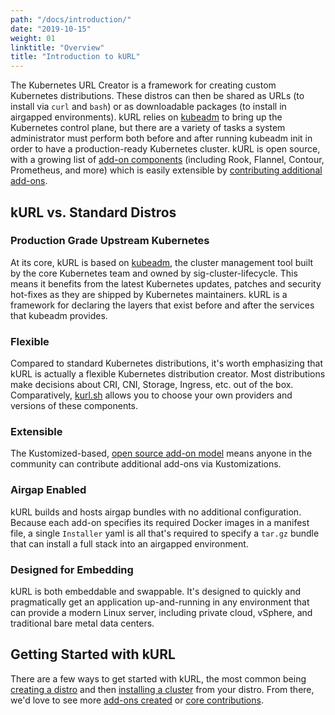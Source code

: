 ```yaml
---
path: "/docs/introduction/"
date: "2019-10-15"
weight: 01
linktitle: "Overview"
title: "Introduction to kURL"
---
```


The Kubernetes URL Creator is a framework for creating custom Kubernetes distributions. These distros can then be shared as URLs (to install via `curl` and `bash`) or as downloadable packages (to install in airgapped environments). kURL relies on [kubeadm](https://kubernetes.io/docs/reference/setup-tools/kubeadm/kubeadm/) to bring up the Kubernetes control plane, but there are a variety of tasks a system administrator must perform both before and after running kubeadm init in order to have a production-ready Kubernetes cluster. kURL is open source, with a growing list of [add-on components](/add-ons) (including Rook, Flannel, Contour, Prometheus, and more) which is easily extensible by [contributing additional add-ons](/docs/add-on-author/).

## kURL vs. Standard Distros  
### Production Grade Upstream Kubernetes
At its core, kURL is based on [kubeadm](https://kubernetes.io/docs/reference/setup-tools/kubeadm/kubeadm/), the cluster management tool built by the core Kubernetes team and owned by sig-cluster-lifecycle. This means it benefits from the latest Kubernetes updates, patches and security hot-fixes as they are shipped by Kubernetes maintainers. kURL is a framework for declaring the layers that exist before and after the services that kubeadm provides.

### Flexible
Compared to standard Kubernetes distributions, it's worth emphasizing that kURL is actually a flexible Kubernetes distribution creator. Most distributions make decisions about CRI, CNI, Storage, Ingress, etc. out of the box. Comparatively, [kurl.sh](https://kurl.sh) allows you to choose your own providers and versions of these components.

### Extensible
The Kustomized-based, [open source add-on model](https://github.com/replicatedhq/kurl/tree/master/addons) means anyone in the community can contribute additional add-ons via Kustomizations.

### Airgap Enabled
kURL builds and hosts airgap bundles with no additional configuration. Because each add-on specifies its required Docker images in a manifest file, a single `Installer` yaml is all that's required to specify a `tar.gz` bundle that can install a full stack into an airgapped environment.

### Designed for Embedding
kURL is both embeddable and swappable. It's designed to quickly and pragmatically get an application up-and-running in any environment that can provide a modern Linux server, including private cloud, vSphere, and traditional bare metal data centers.

## Getting Started with kURL
There are a few ways to get started with kURL, the most common being [creating a distro](../create-installer/) and then [installing a cluster](../install-with-kurl) from your distro. From there, we'd love to see more [add-ons created](../addon-author) or [core contributions](../community/core-contributions).

